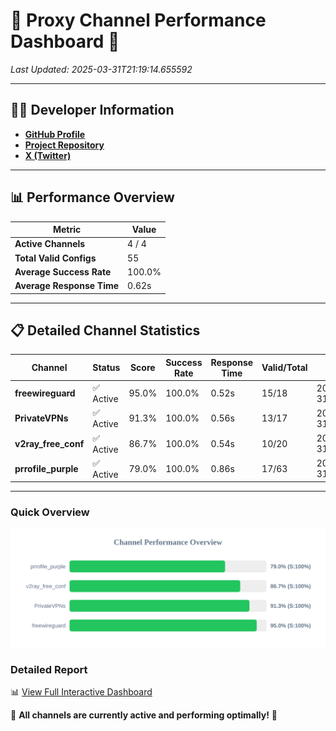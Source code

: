 # 🌟 Proxy Channel Performance Dashboard 🌟

_Last Updated: 2025-03-31T21:19:14.655592_

---

## 👩‍💻 Developer Information

- **[GitHub Profile](https://github.com/4n0nymou3)**  
- **[Project Repository](https://github.com/4n0nymou3/multi-proxy-config-fetcher)**  
- **[X (Twitter)](https://x.com/4n0nymou3)**  

---

## 📊 Performance Overview

| Metric                | Value       |
|-----------------------|-------------|
| **Active Channels**   | 4 / 4       |
| **Total Valid Configs** | 55          |
| **Average Success Rate** | 100.0%      |
| **Average Response Time** | 0.62s       |

---

## 📋 Detailed Channel Statistics

| Channel          | Status     | Score  | Success Rate | Response Time | Valid/Total | Last Success               |
|------------------|------------|--------|--------------|---------------|-------------|----------------------------|
| **freewireguard**  | ✅ Active  | 95.0%  | 100.0% | 0.52s         | 15/18       | 2025-03-31T21:19:14.654262 |
| **PrivateVPNs**  | ✅ Active  | 91.3%  | 100.0% | 0.56s         | 13/17       | 2025-03-31T21:19:14.108041 |
| **v2ray_free_conf**  | ✅ Active  | 86.7%  | 100.0% | 0.54s         | 10/20       | 2025-03-31T21:19:13.512583 |
| **prrofile_purple**  | ✅ Active  | 79.0%  | 100.0% | 0.86s         | 17/63       | 2025-03-31T21:19:12.912549 |

---

### Quick Overview
<div align="center">
  <a href="https://raw.githubusercontent.com/nullluser/NullRepo/refs/heads/main/assets/channel_stats_chart.svg">
    <img src="https://raw.githubusercontent.com/nullluser/NullRepo/refs/heads/main/assets/channel_stats_chart.svg" alt="Source Performance Statistics" width="800">
  </a>
</div>

### Detailed Report
📊 [View Full Interactive Dashboard](https://htmlpreview.github.io/?https://github.com/nullluser/NullRepo/blob/main/assets/performance_report.html)

🎉 **All channels are currently active and performing optimally!** 🎉
